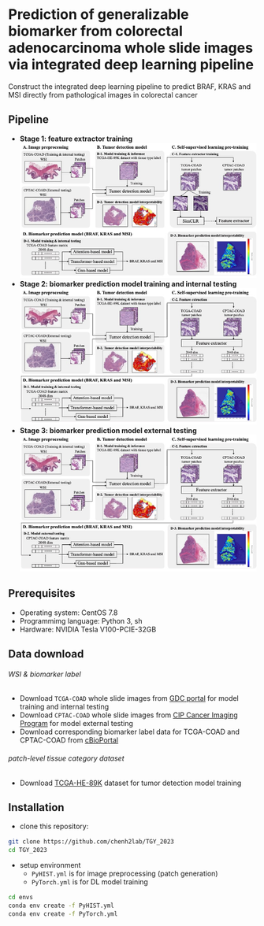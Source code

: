 # Prediction of generalizable biomarker from colorectal adenocarcinoma whole slide images via integrated deep learning pipeline
Construct the integrated deep learning pipeline to predict BRAF, KRAS and MSI directly from pathological images in colorectal cancer
## Pipeline
* **Stage 1: feature extractor training**
![Pipeline](./imgs/pipeline_1.jpg)
* **Stage 2: biomarker prediction model training and internal testing**
![Pipeline](./imgs/pipeline_2.jpg)
* **Stage 3: biomarker prediction model external testing**
![Pipeline](./imgs/pipeline_3.jpg)
## Prerequisites
* Operating system: CentOS 7.8
* Programmimg language: Python 3, sh
* Hardware: NVIDIA Tesla V100-PCIE-32GB
## Data download
###### WSI & biomarker label
* Download `TCGA-COAD` whole slide images from [GDC portal](https://portal.gdc.cancer.gov) for model training and internal testing
* Download `CPTAC-COAD` whole slide images from [CIP Cancer Imaging Program](https://www.cancerimagingarchive.net/collection/cptac-coad/) for model external testing
* Download corresponding biomarker label data for TCGA-COAD and CPTAC-COAD from [cBioPortal](https://www.cbioportal.org)
###### patch-level tissue category dataset
* Download [TCGA-HE-89K](https://zenodo.org/records/4024676) dataset for tumor detection model training
## Installation
* clone this repository:
```bash
git clone https://github.com/chenh2lab/TGY_2023
cd TGY_2023
```
* setup environment
  * `PyHIST.yml` is for image preprocessing (patch generation)
  * `PyTorch.yml` is for DL model training
```bash
cd envs
conda env create -f PyHIST.yml
conda env create -f PyTorch.yml
```

